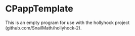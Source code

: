 # CPappTemplate
This is an empty program for use with the hollyhock project (github.com/SnailMath/hollyhock-2). 
